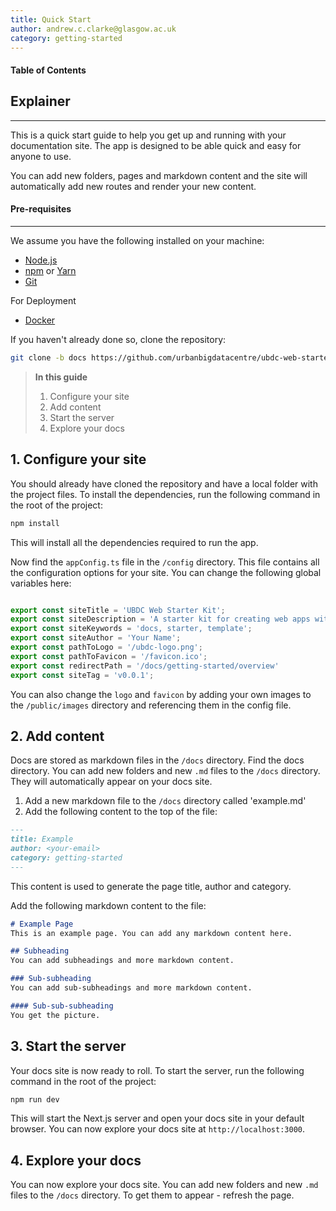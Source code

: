 ```yaml
---
title: Quick Start
author: andrew.c.clarke@glasgow.ac.uk
category: getting-started
---
```


#### Table of Contents

## Explainer
-------------------------
This is a quick start guide to help you get up and running with your documentation site. The app is designed to be able quick and easy for anyone to use. 

You can add new folders, pages and markdown content and the site will automatically add new routes and render your new content. 

#### Pre-requisites
-------------------------
We assume you have the following installed on your machine:
- [Node.js](https://nodejs.org/en/)
- [npm](https://www.npmjs.com/get-npm) or [Yarn](https://classic.yarnpkg.com/en/docs/install/#mac-stable)
- [Git](https://git-scm.com/downloads)

For Deployment
- [Docker](https://www.docker.com/products/docker-desktop)

If you haven't already done so, clone the repository:

```bash
git clone -b docs https://github.com/urbanbigdatacentre/ubdc-web-starter-kit.git
```

> **In this guide**
> 1. Configure your site
> 2. Add content
> 3. Start the server
> 4. Explore your docs

## 1. Configure your site
You should already have cloned the repository and have a local folder with the project files. To install the dependencies, run the following command in the root of the project:

```bash
npm install
```

This will install all the dependencies required to run the app.

Now find the `appConfig.ts` file in the `/config` directory. This file contains all the configuration options for your site. You can change the following global variables here:

```javascript

export const siteTitle = 'UBDC Web Starter Kit';
export const siteDescription = 'A starter kit for creating web apps with Next.js, Material UI, and TypeScript.';
export const siteKeywords = 'docs, starter, template';
export const siteAuthor = 'Your Name';
export const pathToLogo = '/ubdc-logo.png';
export const pathToFavicon = '/favicon.ico';
export const redirectPath = '/docs/getting-started/overview'
export const siteTag = 'v0.0.1';
```

You can also change the `logo` and `favicon` by adding your own images to the `/public/images` directory and referencing them in the config file.

## 2. Add content
Docs are stored as markdown files in the `/docs` directory. Find the docs directory. You can add new folders and new `.md` files to the `/docs` directory. They will automatically appear on your docs site.
1. Add a new markdown file to the `/docs` directory called 'example.md'
2. Add the following content to the top of the file:

```markdown
---
title: Example
author: <your-email>
category: getting-started
---
```
This content is used to generate the page title, author and category.

Add the following markdown content to the file:

```markdown
# Example Page
This is an example page. You can add any markdown content here.

## Subheading
You can add subheadings and more markdown content.

### Sub-subheading
You can add sub-subheadings and more markdown content.

#### Sub-sub-subheading
You get the picture.
```

## 3. Start the server
Your docs site is now ready to roll. To start the server, run the following command in the root of the project:

```bash
npm run dev
```

This will start the Next.js server and open your docs site in your default browser. You can now explore your docs site at `http://localhost:3000`.

## 4. Explore your docs
You can now explore your docs site. You can add new folders and new `.md` files to the `/docs` directory. To get them to appear - refresh the page.